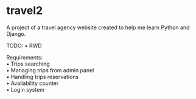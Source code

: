 # travel2

A project of a travel agency website created to help me learn Python and Django.

TODO:
• RWD

Requirements: <br>
• Trips searching<br>
• Managing trips from admin panel<br>
• Handling trips reservations<br>
• Availability counter<br>
• Login system<br>

